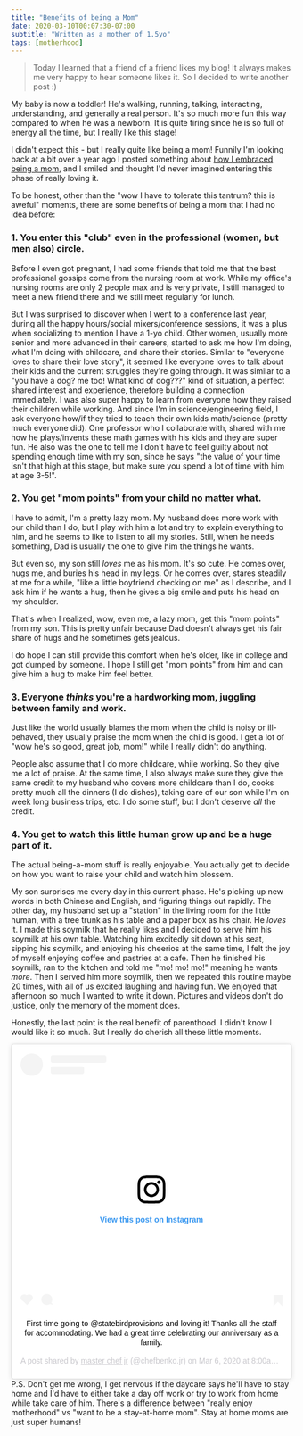 ```yaml
---
title: "Benefits of being a Mom"
date: 2020-03-10T00:07:30-07:00
subtitle: "Written as a mother of 1.5yo"
tags: [motherhood]
---
```


> Today I learned that a friend of a friend likes my blog! It always makes me very happy to hear someone likes it. So I decided to write another post :) 


My baby is now a toddler! He's walking, running, talking, interacting, understanding, and generally a real person. It's so much more fun this way compared to when he was a newborn. It is quite tiring since he is so full of energy all the time, but I really like this stage! 

I didn't expect this - but I really quite like being a mom! Funnily I'm looking back at a bit over a year ago I posted something about [how I embraced being a mom](https://wendyhackermom.com/post/2018-10-19-how-i-embrace-being-mom/), and I smiled and thought I'd never imagined entering this phase of really loving it. 

To be honest, other than the "wow I have to tolerate this tantrum? this is aweful" moments, there are some benefits of being a mom that I had no idea before: 

### 1. You enter this "club" even in the professional (women, but men also) circle. 
Before I even got pregnant, I had some friends that told me that the best professional gossips come from the nursing room at work. While my office's nursing rooms are only 2 people max and is very private, I still managed to meet a new friend there and we still meet regularly for lunch. 

But I was surprised to discover when I went to a conference last year, during all the happy hours/social mixers/conference sessions, it was a plus when socializing to mention I have a 1-yo child. Other women, usually more senior and more advanced in their careers, started to ask me how I'm doing, what I'm doing with childcare, and share their stories. Similar to "everyone loves to share their love story", it seemed like everyone loves to talk about their kids and the current struggles they're going through. It was similar to a "you have a dog? me too! What kind of dog???" kind of situation, a perfect shared interest and experience, therefore building a connection immediately. I was also super happy to learn from everyone how they raised their children while working. And since I'm in science/engineering field, I ask everyone how/if they tried to teach their own kids math/science (pretty much everyone did). One professor who I collaborate with, shared with me how he plays/invents these math games with his kids and they are super fun. He also was the one to tell me I don't have to feel guilty about not spending enough time with my son, since he says "the value of your time isn't that high at this stage, but make sure you spend a lot of time with him at age 3-5!". 

### 2. You get "mom points" from your child no matter what. 
I have to admit, I'm a pretty lazy mom. My husband does more work with our child than I do, but I play with him a lot and try to explain everything to him, and he seems to like to listen to all my stories. Still, when he needs something, Dad is usually the one to give him the things he wants. 

But even so, my son still *loves* me as his mom. It's so cute. He comes over, hugs me, and buries his head in my legs. Or he comes over, stares steadily at me for a while, "like a little boyfriend checking on me" as I describe, and I ask him if he wants a hug, then he gives a big smile and puts his head on my shoulder. 

That's when I realized, wow, even me, a lazy mom, get this "mom points" from my son. This is pretty unfair because Dad doesn't always get his fair share of hugs and he sometimes gets jealous. 

I do hope I can still provide this comfort when he's older, like in college and got dumped by someone. I hope I still get "mom points" from him and can give him a hug to make him feel better. 

### 3. Everyone *thinks* you're a hardworking mom, juggling between family and work. 
Just like the world usually blames the mom when the child is noisy or ill-behaved, they usually praise the mom when the child is good. I get a lot of "wow he's so good, great job, mom!" while I really didn't do anything. 

People also assume that I do more childcare, while working. So they give me a lot of praise. At the same time, I also always make sure they give the same credit to my husband who covers more childcare than I do, cooks pretty much all the dinners (I do dishes), taking care of our son while I'm on week long business trips, etc. I do some stuff, but I don't deserve *all* the credit. 

### 4. You get to watch this little human grow up and be a huge part of it. 
The actual being-a-mom stuff is really enjoyable. You actually get to decide on how you want to raise your child and watch him blossem. 

My son surprises me every day in this current phase. He's picking up new words in both Chinese and English, and figuring things out rapidly. The other day, my husband set up a "station" in the living room for the little human, with a tree trunk as his table and a paper box as his chair. He _loves_ it. I made this soymilk that he really likes and I decided to serve him his soymilk at his own table. Watching him excitedly sit down at his seat, sipping his soymilk, and enjoying his cheerios at the same time, I felt the joy of myself enjoying coffee and pastries at a cafe. Then he finished his soymilk, ran to the kitchen and told me "mo! mo! mo!" meaning he wants _more_. Then I served him more soymilk, then we repeated this routine maybe 20 times, with all of us excited laughing and having fun. We enjoyed that afternoon so much I wanted to write it down. Pictures and videos don't do justice, only the memory of the moment does. 

Honestly, the last point is the real benefit of parenthood. I didn't know I would like it so much. But I really do cherish all these little moments. 

<center>
<blockquote class="instagram-media" data-instgrm-captioned data-instgrm-permalink="https://www.instagram.com/p/B9Zep99huOq/?utm_source=ig_embed&amp;utm_campaign=loading" data-instgrm-version="12" style=" background:#FFF; border:0; border-radius:3px; box-shadow:0 0 1px 0 rgba(0,0,0,0.5),0 1px 10px 0 rgba(0,0,0,0.15); margin: 1px; max-width:540px; min-width:326px; padding:0; width:99.375%; width:-webkit-calc(100% - 2px); width:calc(100% - 2px);"><div style="padding:16px;"> <a href="https://www.instagram.com/p/B9Zep99huOq/?utm_source=ig_embed&amp;utm_campaign=loading" style=" background:#FFFFFF; line-height:0; padding:0 0; text-align:center; text-decoration:none; width:100%;" target="_blank"> <div style=" display: flex; flex-direction: row; align-items: center;"> <div style="background-color: #F4F4F4; border-radius: 50%; flex-grow: 0; height: 40px; margin-right: 14px; width: 40px;"></div> <div style="display: flex; flex-direction: column; flex-grow: 1; justify-content: center;"> <div style=" background-color: #F4F4F4; border-radius: 4px; flex-grow: 0; height: 14px; margin-bottom: 6px; width: 100px;"></div> <div style=" background-color: #F4F4F4; border-radius: 4px; flex-grow: 0; height: 14px; width: 60px;"></div></div></div><div style="padding: 19% 0;"></div> <div style="display:block; height:50px; margin:0 auto 12px; width:50px;"><svg width="50px" height="50px" viewBox="0 0 60 60" version="1.1" xmlns="https://www.w3.org/2000/svg" xmlns:xlink="https://www.w3.org/1999/xlink"><g stroke="none" stroke-width="1" fill="none" fill-rule="evenodd"><g transform="translate(-511.000000, -20.000000)" fill="#000000"><g><path d="M556.869,30.41 C554.814,30.41 553.148,32.076 553.148,34.131 C553.148,36.186 554.814,37.852 556.869,37.852 C558.924,37.852 560.59,36.186 560.59,34.131 C560.59,32.076 558.924,30.41 556.869,30.41 M541,60.657 C535.114,60.657 530.342,55.887 530.342,50 C530.342,44.114 535.114,39.342 541,39.342 C546.887,39.342 551.658,44.114 551.658,50 C551.658,55.887 546.887,60.657 541,60.657 M541,33.886 C532.1,33.886 524.886,41.1 524.886,50 C524.886,58.899 532.1,66.113 541,66.113 C549.9,66.113 557.115,58.899 557.115,50 C557.115,41.1 549.9,33.886 541,33.886 M565.378,62.101 C565.244,65.022 564.756,66.606 564.346,67.663 C563.803,69.06 563.154,70.057 562.106,71.106 C561.058,72.155 560.06,72.803 558.662,73.347 C557.607,73.757 556.021,74.244 553.102,74.378 C549.944,74.521 548.997,74.552 541,74.552 C533.003,74.552 532.056,74.521 528.898,74.378 C525.979,74.244 524.393,73.757 523.338,73.347 C521.94,72.803 520.942,72.155 519.894,71.106 C518.846,70.057 518.197,69.06 517.654,67.663 C517.244,66.606 516.755,65.022 516.623,62.101 C516.479,58.943 516.448,57.996 516.448,50 C516.448,42.003 516.479,41.056 516.623,37.899 C516.755,34.978 517.244,33.391 517.654,32.338 C518.197,30.938 518.846,29.942 519.894,28.894 C520.942,27.846 521.94,27.196 523.338,26.654 C524.393,26.244 525.979,25.756 528.898,25.623 C532.057,25.479 533.004,25.448 541,25.448 C548.997,25.448 549.943,25.479 553.102,25.623 C556.021,25.756 557.607,26.244 558.662,26.654 C560.06,27.196 561.058,27.846 562.106,28.894 C563.154,29.942 563.803,30.938 564.346,32.338 C564.756,33.391 565.244,34.978 565.378,37.899 C565.522,41.056 565.552,42.003 565.552,50 C565.552,57.996 565.522,58.943 565.378,62.101 M570.82,37.631 C570.674,34.438 570.167,32.258 569.425,30.349 C568.659,28.377 567.633,26.702 565.965,25.035 C564.297,23.368 562.623,22.342 560.652,21.575 C558.743,20.834 556.562,20.326 553.369,20.18 C550.169,20.033 549.148,20 541,20 C532.853,20 531.831,20.033 528.631,20.18 C525.438,20.326 523.257,20.834 521.349,21.575 C519.376,22.342 517.703,23.368 516.035,25.035 C514.368,26.702 513.342,28.377 512.574,30.349 C511.834,32.258 511.326,34.438 511.181,37.631 C511.035,40.831 511,41.851 511,50 C511,58.147 511.035,59.17 511.181,62.369 C511.326,65.562 511.834,67.743 512.574,69.651 C513.342,71.625 514.368,73.296 516.035,74.965 C517.703,76.634 519.376,77.658 521.349,78.425 C523.257,79.167 525.438,79.673 528.631,79.82 C531.831,79.965 532.853,80.001 541,80.001 C549.148,80.001 550.169,79.965 553.369,79.82 C556.562,79.673 558.743,79.167 560.652,78.425 C562.623,77.658 564.297,76.634 565.965,74.965 C567.633,73.296 568.659,71.625 569.425,69.651 C570.167,67.743 570.674,65.562 570.82,62.369 C570.966,59.17 571,58.147 571,50 C571,41.851 570.966,40.831 570.82,37.631"></path></g></g></g></svg></div><div style="padding-top: 8px;"> <div style=" color:#3897f0; font-family:Arial,sans-serif; font-size:14px; font-style:normal; font-weight:550; line-height:18px;"> View this post on Instagram</div></div><div style="padding: 12.5% 0;"></div> <div style="display: flex; flex-direction: row; margin-bottom: 14px; align-items: center;"><div> <div style="background-color: #F4F4F4; border-radius: 50%; height: 12.5px; width: 12.5px; transform: translateX(0px) translateY(7px);"></div> <div style="background-color: #F4F4F4; height: 12.5px; transform: rotate(-45deg) translateX(3px) translateY(1px); width: 12.5px; flex-grow: 0; margin-right: 14px; margin-left: 2px;"></div> <div style="background-color: #F4F4F4; border-radius: 50%; height: 12.5px; width: 12.5px; transform: translateX(9px) translateY(-18px);"></div></div><div style="margin-left: 8px;"> <div style=" background-color: #F4F4F4; border-radius: 50%; flex-grow: 0; height: 20px; width: 20px;"></div> <div style=" width: 0; height: 0; border-top: 2px solid transparent; border-left: 6px solid #f4f4f4; border-bottom: 2px solid transparent; transform: translateX(16px) translateY(-4px) rotate(30deg)"></div></div><div style="margin-left: auto;"> <div style=" width: 0px; border-top: 8px solid #F4F4F4; border-right: 8px solid transparent; transform: translateY(16px);"></div> <div style=" background-color: #F4F4F4; flex-grow: 0; height: 12px; width: 16px; transform: translateY(-4px);"></div> <div style=" width: 0; height: 0; border-top: 8px solid #F4F4F4; border-left: 8px solid transparent; transform: translateY(-4px) translateX(8px);"></div></div></div></a> <p style=" margin:8px 0 0 0; padding:0 4px;"> <a href="https://www.instagram.com/p/B9Zep99huOq/?utm_source=ig_embed&amp;utm_campaign=loading" style=" color:#000; font-family:Arial,sans-serif; font-size:14px; font-style:normal; font-weight:normal; line-height:17px; text-decoration:none; word-wrap:break-word;" target="_blank">First time going to @statebirdprovisions and loving it! Thanks all the staff for accommodating. We had a great time celebrating our anniversary as a family.</a></p> <p style=" color:#c9c8cd; font-family:Arial,sans-serif; font-size:14px; line-height:17px; margin-bottom:0; margin-top:8px; overflow:hidden; padding:8px 0 7px; text-align:center; text-overflow:ellipsis; white-space:nowrap;">A post shared by <a href="https://www.instagram.com/chefbenko.jr/?utm_source=ig_embed&amp;utm_campaign=loading" style=" color:#c9c8cd; font-family:Arial,sans-serif; font-size:14px; font-style:normal; font-weight:normal; line-height:17px;" target="_blank"> master chef jr</a> (@chefbenko.jr) on <time style=" font-family:Arial,sans-serif; font-size:14px; line-height:17px;" datetime="2020-03-06T16:00:10+00:00">Mar 6, 2020 at 8:00am PST</time></p></div></blockquote> <script async src="//www.instagram.com/embed.js"></script>
</center>
P.S. Don't get me wrong, I get nervous if the daycare says he'll have to stay home and I'd have to either take a day off work or try to work from home while take care of him. There's a difference between "really enjoy motherhood" vs "want to be a stay-at-home mom". Stay at home moms are just super humans! 